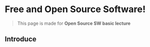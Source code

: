 Free and Open Source Software!
===========
>This page is made for **Open Source SW  basic lecture**

Introduce
---------
